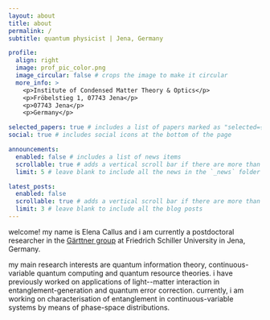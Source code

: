 ```yaml
---
layout: about
title: about
permalink: /
subtitle: quantum physicist | Jena, Germany 

profile:
  align: right
  image: prof_pic_color.png
  image_circular: false # crops the image to make it circular
  more_info: >
    <p>Institute of Condensed Matter Theory & Optics</p>
    <p>Fröbelstieg 1, 07743 Jena</p>
    <p>07743 Jena</p>
    <p>Germany</p>

selected_papers: true # includes a list of papers marked as "selected={true}"
social: true # includes social icons at the bottom of the page

announcements:
  enabled: false # includes a list of news items
  scrollable: true # adds a vertical scroll bar if there are more than 3 news items
  limit: 5 # leave blank to include all the news in the `_news` folder

latest_posts:
  enabled: false
  scrollable: true # adds a vertical scroll bar if there are more than 3 new posts items
  limit: 3 # leave blank to include all the blog posts
---
```

<p style='text-align: justify;'>

  
  
welcome! my name is Elena Callus and i am currently a postdoctoral researcher in the [Gärttner group](https://qiqs-jena.de) at Friedrich Schiller University in Jena, Germany. 

my main research interests are quantum information theory, continuous-variable quantum computing and quantum resource theories. i have previously worked on applications of light--matter interaction in entanglement-generation and quantum error correction. currently, i am working on characterisation of entanglement in continuous-variable systems by means of phase-space distributions.
</p>
